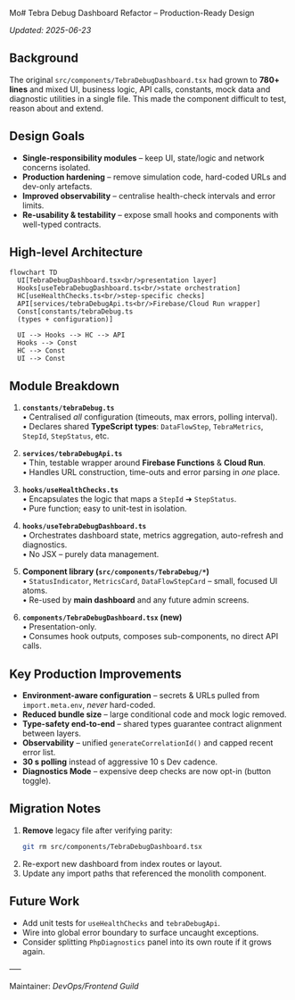 Mo# Tebra Debug Dashboard Refactor – Production-Ready Design

_Updated: 2025-06-23_

## Background

The original `src/components/TebraDebugDashboard.tsx` had grown to **780+ lines** and mixed UI, business logic, API calls, constants, mock data and diagnostic utilities in a single file.  This made the component difficult to test, reason about and extend.

## Design Goals

* **Single-responsibility modules** – keep UI, state/logic and network concerns isolated.
* **Production hardening** – remove simulation code, hard-coded URLs and dev-only artefacts.
* **Improved observability** – centralise health-check intervals and error limits.
* **Re-usability & testability** – expose small hooks and components with well-typed contracts.

## High-level Architecture

```mermaid
flowchart TD
  UI[TebraDebugDashboard.tsx<br/>presentation layer]
  Hooks[useTebraDebugDashboard.ts<br/>state orchestration]
  HC[useHealthChecks.ts<br/>step-specific checks]
  API[services/tebraDebugApi.ts<br/>Firebase/Cloud Run wrapper]
  Const[constants/tebraDebug.ts
  (types + configuration)]

  UI --> Hooks --> HC --> API
  Hooks --> Const
  HC --> Const
  UI --> Const
```

## Module Breakdown

1. **`constants/tebraDebug.ts`**  
   • Centralised _all_ configuration (timeouts, max errors, polling interval).  
   • Declares shared **TypeScript types**: `DataFlowStep`, `TebraMetrics`, `StepId`, `StepStatus`, etc.

2. **`services/tebraDebugApi.ts`**  
   • Thin, testable wrapper around **Firebase Functions** & **Cloud Run**.  
   • Handles URL construction, time-outs and error parsing in _one_ place.

3. **`hooks/useHealthChecks.ts`**  
   • Encapsulates the logic that maps a `StepId` ➜ `StepStatus`.  
   • Pure function; easy to unit-test in isolation.

4. **`hooks/useTebraDebugDashboard.ts`**  
   • Orchestrates dashboard state, metrics aggregation, auto-refresh and diagnostics.  
   • No JSX – purely data management.

5. **Component library (`src/components/TebraDebug/*`)**  
   • `StatusIndicator`, `MetricsCard`, `DataFlowStepCard` – small, focused UI atoms.  
   • Re-used by **main dashboard** and any future admin screens.

6. **`components/TebraDebugDashboard.tsx` (new)**  
   • Presentation-only.  
   • Consumes hook outputs, composes sub-components, no direct API calls.

## Key Production Improvements

* **Environment-aware configuration** – secrets & URLs pulled from `import.meta.env`, _never_ hard-coded.
* **Reduced bundle size** – large conditional code and mock logic removed.
* **Type-safety end-to-end** – shared types guarantee contract alignment between layers.
* **Observability** – unified `generateCorrelationId()` and capped recent error list.
* **30 s polling** instead of aggressive 10 s Dev cadence.
* **Diagnostics Mode** – expensive deep checks are now opt-in (button toggle).

## Migration Notes

1. **Remove** legacy file after verifying parity:
   ```bash
   git rm src/components/TebraDebugDashboard.tsx
   ```
2. Re-export new dashboard from index routes or layout.
3. Update any import paths that referenced the monolith component.

## Future Work

* Add unit tests for `useHealthChecks` and `tebraDebugApi`.
* Wire into global error boundary to surface uncaught exceptions.
* Consider splitting `PhpDiagnostics` panel into its own route if it grows again.

–––

Maintainer: _DevOps/Frontend Guild_
